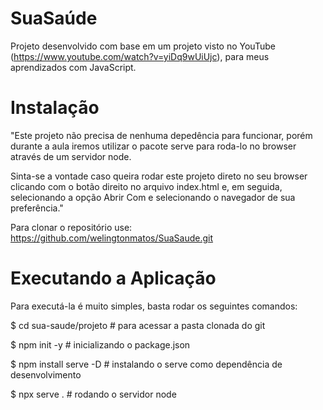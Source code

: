 # SuaSaúde
Projeto desenvolvido com base em um projeto visto no YouTube (https://www.youtube.com/watch?v=yiDq9wUiUjc), para meus aprendizados com JavaScript.

# Instalação
"Este projeto não precisa de nenhuma depedência para funcionar, porém durante a aula iremos utilizar o pacote serve para roda-lo no browser através de um servidor node.

Sinta-se a vontade caso queira rodar este projeto direto no seu browser clicando com o botão direito no arquivo index.html e, em seguida, selecionando a opção Abrir Com e selecionando o navegador de sua preferência."

Para clonar o repositório use: https://github.com/welingtonmatos/SuaSaude.git

# Executando a Aplicação
Para executá-la é muito simples, basta rodar os seguintes comandos:

  $ cd sua-saude/projeto # para acessar a pasta clonada do git
  
  $ npm init -y # inicializando o package.json
  
  $ npm install serve -D # instalando o serve como dependência de desenvolvimento
  
  $ npx serve . # rodando o servidor node
